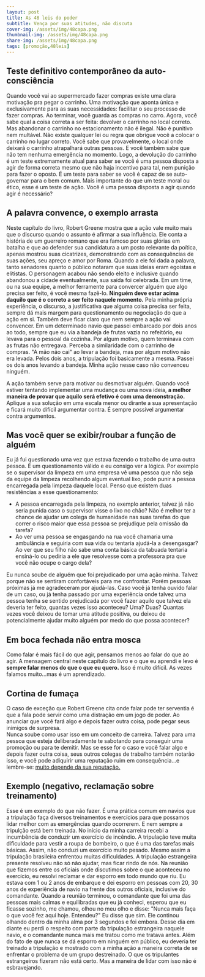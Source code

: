 ```yaml
---
layout: post
title: As 48 leis do poder
subtitle: Vença por suas atitudes, não discuta
cover-img: /assets/img/48capa.png
thumbnail-img: /assets/img/48capa.png
share-img: /assets/img/48capa.png
tags: [promoção,48leis]
---
```

## Teste definitivo contemporâneo da auto-consciência

Quando você vai ao supermercado fazer compras existe uma clara motivação pra pegar o carrinho. Uma motivação que aponta única e exclusivamente para as suas necessidades: facilitar o seu processo de fazer compras. 
Ao terminar, você guarda as compras no carro. Agora, você sabe qual a coisa correta a ser feita: devolver o carrinho no local correto. Mas abandonar o carrinho no estacionamento não é ilegal. Não é punitivo nem multável. Não existe qualquer lei ou regra que obrigue você a colocar o carrinho no lugar correto. Você sabe que provavelmente, o local onde deixará o carrinho atrapalhará outras pessoas. E você também sabe que não tem nenhuma emergência no momento.
Logo, a devolução do carrinho é um teste extremamente atual para saber se você é uma pessoa disposta a agir de forma correta mesmo que não haja incentivo para tal, nem punição para fazer o oposto. É um teste para saber se você é capaz de se auto- governar para o bem comum.
Mais importante do que um teste moral ou ético, esse é um teste de ação. Você é uma pessoa disposta a agir quando agir é necessário? 

## A palavra convence, o exemplo arrasta

Neste capítulo do livro, Robert Greene mostra que a ação vale muito mais que o discurso quando o assunto é afirmar a sua influência. Ele conta a história de um guerreiro romano que era famoso por suas glórias em batalha e que ao defender sua candidatura a um posto relevante da poítica, apenas mostrou suas cicatrizes, demonstrando com as consequências de suas ações, seu apreço e amor por Roma.
Quando a ele foi dada a palavra, tanto senadores quanto o público notaram que suas ideias eram egoístas e elitistas. O personagem acabou não sendo eleito e inclusive quando abandonou a cidade eventualmente, sua saída foi celebrada. 
Em um time, ou na sua equipe, a melhor ferramente para convercer alguém que algo precisa ser feito, é você mesma fazê-lo. __Ninguém deve estar acima daquilo que é o correto a ser feito naquele momento.__ Pela minha própria experiência, o discurso, a justificativa que alguma coisa precisa ser feita, sempre dá mais margem para questionamento ou negociação do que a ação em si.
Também deve ficar claro que nem sempre a ação vai convencer. Em um determinado navio que passei embarcado por dois anos ao todo,  sempre que eu via a bandeja de frutas vazia no refeitório, eu levava para o pessoal da cozinha. Por algum motivo, quem terminava com as frutas não entregava. Perceba a similaridade com o carrinho de compras. "A mão não cai" ao levar a bandeja, mas por algum motivo não era levada. Pelos dois anos, a tripulação foi basicamente a mesma. Passei os dois anos levando a bandeja. Minha ação nesse caso não convenceu ninguém.

A ação também serve para motivar ou desmotivar alguém. Quando você estiver tentando implementar uma mudança ou uma nova ideia, __a melhor maneira de provar que aquilo será efetivo é com uma demonstração.__ Aplique a sua solução em uma escala menor ou dirante a sua apresentação e ficará muito difícil argumentar contra. É sempre possível argumentar contra argumentos. 

## Mas você quer se exibir/roubar a função de alguém

Eu já fui questionado uma vez que estava fazendo o trabalho de uma outra pessoa. É um questionamento válido e eu consigo ver a lógica. Por exemplo se o supervisor da limpeza em uma empresa vê uma pessoa que não seja da equipe da limpeza recolhendo algum eventual lixo, pode punir a pessoa encarregada pela limpeza daquele local. 
Penso que existem duas resistências a esse questionamento:
- A pessoa encarregada pela limpeza, no exemplo anterior, talvez já não seria punida caso o supervisor visse o lixo no chão? Não é melhor ter a chance de ajudar um colega de humanidade nas suas tarefas do que correr o risco maior que essa pessoa se prejudique pela omissão da tarefa?
- Ao ver uma pessoa se engasgando na rua você chamaria uma ambulância e seguiria com sua vida ou tentaria ajudá-la a desengasgar? Ao ver que seu filho não sabe uma conta básica da tabuada tentaria ensiná-lo ou pediria a ele que resolvesse com a professora pra que você não ocupe o cargo dela?

Eu nunca soube de alguém que foi prejudicado por uma ação minha. Talvez porque não se sentiram confortáveis para me confrontar. Porém pessoas próximas já me agradeceram por ajudá-las. Caso você já tenha ouvido falar de um caso, ou já tenha passado por uma experiência onde talvez uma pessoa tenha se sentido prejudicada por você fazer aquilo que talvez ela deveria ter feito, quantas vezes isso aconteceu? Uma? Duas? Quantas vezes você deixou de tomar uma atitude positiva, ou deixou de potencialmente ajudar muito alguém por medo do que possa acontecer? 

## Em boca fechada não entra mosca

Como falar é mais fácil do que agir, pensamos menos ao falar do que ao agir. A mensagem central neste capítulo do livro e o que eu aprendi e levo é __sempre falar menos do que o que eu quero.__ Isso é muito difícil. As vezes falamos muito...mas é um aprendizado. 

## Cortina de fumaça

O caso de exceção que Robert Greene cita onde falar pode ter serventia é que a fala pode servir como uma distração em um jogo de poder. Ao anunciar que você fará algo e depois fazer outra coisa, pode pegar seus inimigos de surpresa.  
Nunca soube como usar isso em um conceito de carreira. Talvez para uma pessoa que esteja deliberadamente te sabotando para conseguir uma promoção ou para te demitir. Mas se esse for o caso e você falar algo e depois fazer outra coisa, seus outros colegas de trabalho também notarão isso, e você pode adiquirir uma reputação ruim em consequência...e lembre-se: [muito depende da sua reputação.](https://www.raphaelpazos.com.br/2022-05-26-asleisdopoderreputacao/)

## Exemplo (negativo, reclamação sobre treinamento)

Esse é um exemplo do que não fazer.
É uma prática comum em navios que a tripulação faça diversos treinamentos e exercícios para que possamos lidar melhor com as emergências quando ocorrerem. E nem sempre a tripulção está bem treinada. No início da minha carreira recebi a incumbência de conduzir um exercício de incêndio. A tripulação teve muita dificuldade para vestir a roupa de bombeiro, o que é uma das tarefas mais básicas. Assim, não conduzi um exercício muito pesado. Mesmo assim a tripulação brasileira enfrentou muitas dificuldades. A tripulação estrangeira presente resolveu não só não ajudar, mas ficar rindo de nós.
Na reunião que fizemos entre os oficiais onde discutimos sobre o que aconteceu no exercício, eu resolvi reclamar e dar esporro em todo mundo que riu. Eu estava com 1 ou 2 anos de embarque e dei esporro em pessoas com 20, 30 anos de experiência de navio na frente dos outros oficiais, inclusive do comandante.
Quando a reunião terminou, o comandante que foi uma das pessoas mais calmas e equilibradas que eu já conheci, esperou que eu ficasse sozinho, me chamou, olhou no meu olho e disse: "Nunca mais faça o que você fez aqui hoje. Entendeu?"
Eu disse que sim.
Ele continou olhando dentro da minha alma por 3 segundos e foi embora.
Desse dia em diante eu perdi o respeito com parte da tripulação estrangeira naquele navio, e o comandante nunca mais me tratou como me tratava antes.
Além do fato de que nunca se dá esporro em ninguém em público, eu deveria ter treinado a tripulação e mostrado com a minha ação a maneira correta de se enfrentar o problema de um grupo destreinado. O que os tripulantes estrangeiros fizeram não está certo. Mas a maneira de lidar com isso não é esbravejando.
